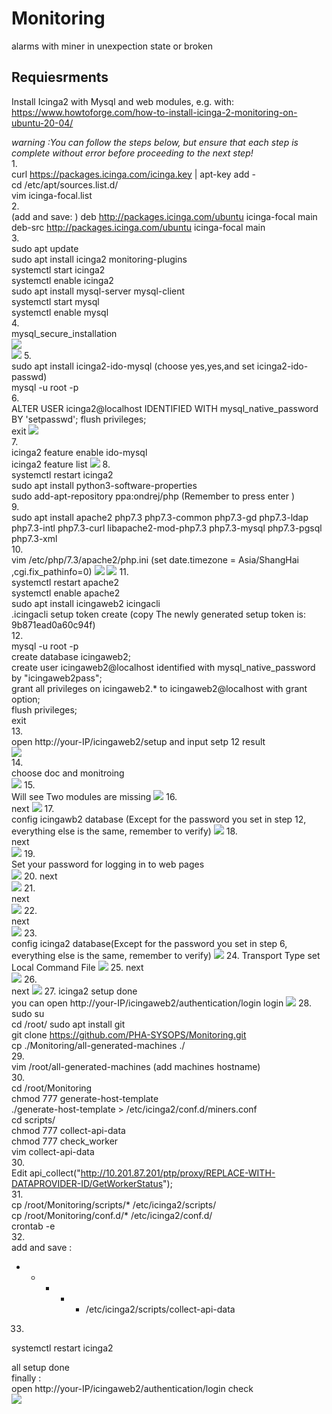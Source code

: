# Monitoring
 alarms with miner in unexpection state or broken

## Requiesrments
Install Icinga2 with Mysql and web modules, e.g. with:
https://www.howtoforge.com/how-to-install-icinga-2-monitoring-on-ubuntu-20-04/    

_warning :You can follow the steps below, but ensure that each step is complete without error before proceeding to the next step!_  
1.  
curl https://packages.icinga.com/icinga.key | apt-key add -  
cd /etc/apt/sources.list.d/  
vim icinga-focal.list  
2.  
(add and save: ) 
deb http://packages.icinga.com/ubuntu icinga-focal main  
deb-src http://packages.icinga.com/ubuntu icinga-focal main  
3.  
sudo apt update  
sudo apt install icinga2 monitoring-plugins  
systemctl start icinga2  
systemctl enable icinga2  
sudo apt install mysql-server mysql-client   
systemctl start mysql  
systemctl enable mysql  
4.  
mysql_secure_installation   
![](./image/4-1.png)  
![](./image/4-2.png)
5.  
sudo apt install icinga2-ido-mysql  (choose yes,yes,and set icinga2-ido-passwd)  
mysql -u root -p  
6.  
ALTER USER icinga2@localhost IDENTIFIED WITH mysql_native_password BY 'setpasswd';
flush privileges;  
exit
![](./image/6-1.png)  
7.  
icinga2 feature enable ido-mysql  
icinga2 feature list
![](./image/7-1.png)
8.  
systemctl restart icinga2  
sudo apt install python3-software-properties  
sudo add-apt-repository ppa:ondrej/php (Remember to press enter )  
9.  
sudo apt install apache2 php7.3 php7.3-common php7.3-gd php7.3-ldap php7.3-intl php7.3-curl libapache2-mod-php7.3 php7.3-mysql php7.3-pgsql php7.3-xml  
10.  
vim /etc/php/7.3/apache2/php.ini   (set date.timezone = Asia/ShangHai
,cgi.fix_pathinfo=0)
![](./image/10-1.png)
![](./image/10-2.png)
11.  
systemctl restart apache2  
systemctl enable apache2  
sudo apt install icingaweb2 icingacli  
.icingacli setup token create (copy The newly generated setup token is: 9b871ead0a60c94f)  
12.  
mysql -u root -p  
create database icingaweb2;  
create user icingaweb2@localhost identified with mysql_native_password by "icingaweb2pass";  
grant all privileges on icingaweb2.* to icingaweb2@localhost with grant option;  
flush privileges;  
exit  
13.  
open http://your-IP/icingaweb2/setup and input setp 12 result  
![](./image/13.png)  
14.  
choose doc and monitroing  
![](./image/14.png)
15.  
Will see Two modules are missing 
![](./image/15.png)
16.  
next
![](./image/16.png)
17.  
config icingawb2 database (Except for the password you set in step 12, everything else is the same, remember to verify)
![](./image/17.png)
18.  
next  
![](./image/18.png)
19.  
Set your password for logging in to web pages  
![](./image/19.png)
20. 
next  
![](./image/20.png)
21.  
next  
![](./image/21.png)
22.  
next  
![](./image/22.png)
23.  
config icinga2 database(Except for the password you set in step 6, everything else is the same, remember to verify)
![](./image/23.png)
24. 
Transport Type set Local Command File
![](./image/24.png)
25. 
next  
![](./image/25.png)
26.  
next
![](./image/26.png)
27. 
icinga2 setup done  
you can open http://your-IP/icingaweb2/authentication/login login
![](./image/27.png)
28.  
sudo su  
cd /root/
sudo apt install git  
git clone https://github.com/PHA-SYSOPS/Monitoring.git  
cp ./Monitoring/all-generated-machines ./  
29.   
vim /root/all-generated-machines (add machines hostname)  
30.   
cd /root/Monitoring  
chmod 777  generate-host-template  
./generate-host-template > /etc/icinga2/conf.d/miners.conf  
cd scripts/  
chmod 777 collect-api-data  
chmod 777 check_worker  
vim collect-api-data  
30.  
Edit api_collect("http://10.201.87.201/ptp/proxy/REPLACE-WITH-DATAPROVIDER-ID/GetWorkerStatus");    
31.  
cp /root/Monitoring/scripts/* /etc/icinga2/scripts/  
cp /root/Monitoring/conf.d/* /etc/icinga2/conf.d/  
crontab -e  
32.  
add  and save :  
* * * * * /etc/icinga2/scripts/collect-api-data   
33.  
systemctl restart icinga2  
  

all setup done  
finally :  
open http://your-IP/icingaweb2/authentication/login  check   
![](./image/finally.png)
